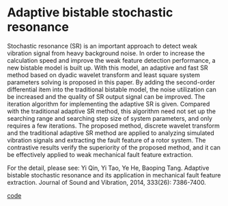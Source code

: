 # Adaptive bistable stochastic resonance

Stochastic resonance (SR) is an important approach to detect weak vibration signal from heavy background noise. In order to increase the calculation speed and improve the weak feature detection performance, a new bistable model is built up. With this model, an adaptive and fast SR method based on dyadic wavelet transform and least square system parameters solving is proposed in this paper. By adding the second-order differential item into the traditional bistable model, the noise utilization can be increased and the quality of SR output signal can be improved. The iteration algorithm for implementing the adaptive SR is given. Compared with the traditional adaptive SR method, this algorithm need not set up the searching range and searching step size of system parameters, and only requires a few iterations. The proposed method, discrete wavelet transform and the traditional adaptive SR method are applied to analyzing simulated vibration signals and extracting the fault feature of a rotor system. The contrastive results verify the superiority of the proposed method, and it can be effectively applied to weak mechanical fault feature extraction. 

For the detail, please see: Yi Qin, Yi Tao, Ye He, Baoping Tang. Adaptive bistable stochastic resonance and its application in mechanical fault feature extraction. Journal of Sound and Vibration, 2014, 333(26): 7386-7400.

[code](https://github.com/QinYi-team/codes)